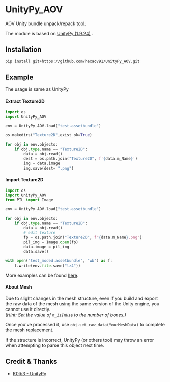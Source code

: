 # UnityPy_AOV

AOV Unity bundle unpack/repack tool.

The module is based on [UnityPy (1.9.24)](https://github.com/K0lb3/UnityPy/commit/ba572869925b516ee5e332699d938b9b237ba84c)
.

## Installation

```sh
pip install git+https://github.com/hexaov91/UnityPy_AOV.git
```

## Example

The usage is same as UnityPy

#### Extract Texture2D

```python
import os
import UnityPy_AOV

env = UnityPy_AOV.load("test.assetbundle")

os.makedirs("Texture2D",exist_ok=True)

for obj in env.objects:
    if obj.type.name == "Texture2D":
        data = obj.read()
        dest = os.path.join("Texture2D", f'{data.m_Name}')
        img = data.image
        img.save(dest+ ".png")

```

#### Import Texture2D

```python
import os
import UnityPy_AOV
from PIL import Image

env = UnityPy_AOV.load("test.assetbundle")

for obj in env.objects:
    if obj.type.name == "Texture2D":
        data = obj.read()
        # edit texture
        fp = os.path.join("Texture2D", f"{data.m_Name}.png")
        pil_img = Image.open(fp)
        data.image = pil_img
        data.save()

with open("test_moded.assetbundle", "wb") as f:
    f.write(env.file.save("lz4"))

```

More examples can be found [here](https://github.com/K0lb3/UnityPy#example).

#### About Mesh

Due to slight changes in the mesh structure, even if you build and export the raw data of the mesh using the same version of the Unity engine, you cannot use it directly.  
*(Hint: Set the value of `m_IsInUse` to the number of bones.)*

Once you’ve processed it, use `obj.set_raw_data(YourMeshData)` to complete the mesh replacement.  

If the structure is incorrect, UnityPy (or others tool) may throw an error when attempting to parse this object next time.

## Credit & Thanks

* [K0lb3 - UnityPy](https://github.com/K0lb3/UnityPy)

